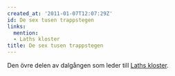 ```yaml
---
created_at: '2011-01-07T12:07:29Z'
id: De sex tusen trappstegen
links:
  mention:
  - Laths kloster
title: De sex tusen trappstegen
---
```


Den övre delen av dalgången som leder till [Laths kloster].

  [Laths kloster]: Laths_kloster
